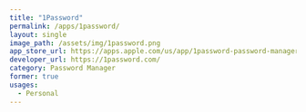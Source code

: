 ```yaml
---
title: "1Password"
permalink: /apps/1password/
layout: single
image_path: /assets/img/1password.png
app_store_url: https://apps.apple.com/us/app/1password-password-manager/id1511601750
developer_url: https://1password.com/
category: Password Manager
former: true
usages:
  - Personal
---
```

